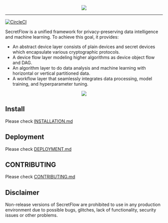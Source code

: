 <div align="center">
    <img src="docs/_static/logo-light.png">
</div>

---

[![CircleCI](https://dl.circleci.com/status-badge/img/gh/secretflow/secretflow/tree/beta.svg?style=svg)](https://dl.circleci.com/status-badge/redirect/gh/secretflow/secretflow/tree/beta)

SecretFlow is a unified framework for privacy-preserving data intelligence and machine learning. To achieve this goal,
it provides:

- An abstract device layer consists of plain devices and secret devices which encapsulate various cryptographic protocols.
- A device flow layer modeling higher algorithms as device object flow and DAG.
- An algorithm layer to do data analysis and machine learning with horizontal or vertical partitioned data.
- A workflow layer that seamlessly integrates data processing, model training, and hyperparameter tuning.

<div align="center">
    <img src="docs/_static/secretflow_arch.svg">
</div>

## Install

Please check [INSTALLATION.md](./INSTALLATION.md)

## Deployment

Please check [DEPLOYMENT.md](./DEPLOYMENT.md)

## CONTRIBUTING

Please check [CONTRIBUTING.md](./CONTRIBUTING.md)

## Disclaimer
Non-release versions of SecretFlow are prohibited to use in any production environment due to possible bugs, glitches, lack of functionality, security issues or other problems.
